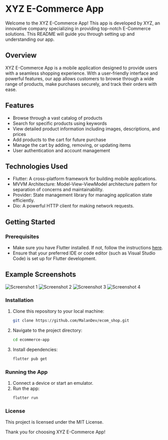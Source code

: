 # XYZ E-Commerce App

Welcome to the XYZ E-Commerce App! This app is developed by XYZ, an innovative company specializing in providing top-notch E-Commerce solutions. This README will guide you through setting up and understanding our app.

## Overview

XYZ E-Commerce App is a mobile application designed to provide users with a seamless shopping experience. With a user-friendly interface and powerful features, our app allows customers to browse through a wide range of products, make purchases securely, and track their orders with ease.

## Features

- Browse through a vast catalog of products
- Search for specific products using keywords
- View detailed product information including images, descriptions, and prices
- Add products to the cart for future purchase
- Manage the cart by adding, removing, or updating items
- User authentication and account management

## Technologies Used

- Flutter: A cross-platform framework for building mobile applications.
- MVVM Architecture: Model-View-ViewModel architecture pattern for separation of concerns and maintainability.
- Provider: State management library for managing application state efficiently.
- Dio: A powerful HTTP client for making network requests.

## Getting Started

### Prerequisites

- Make sure you have Flutter installed. If not, follow the instructions [here](https://flutter.dev/docs/get-started/install).
- Ensure that your preferred IDE or code editor (such as Visual Studio Code) is set up for Flutter development.

## Example Screenshots

![Screenshot 1](assets/screenshot/Screenshot_1.png)
![Screenshot 2](assets/screenshot/Screenshot_2.png)
![Screenshot 3](assets/screenshot/Screenshot_3.png)
![Screenshot 4](assets/screenshot/Screenshot_4.png)

### Installation

1. Clone this repository to your local machine:

   ```bash
   git clone https://github.com/MalanDev/ecom_shop.git

2. Navigate to the project directory:
   ```bash
   cd ecommerce-app

3. Install dependencies:
   ```bash
   flutter pub get

### Running the App

1. Connect a device or start an emulator.
2. Run the app:
   ```bash
   flutter run

### License
This project is licensed under the MIT License.


Thank you for choosing XYZ E-Commerce App!

